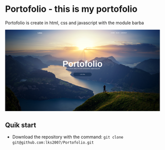 # Portofolio - this is my portofolio

Portofolio is create in html, css and javascript with the module barba

![Portofolio](/images/portofolio.png)

## Quik start

* Download the repository with the command:
`git clone git@github.com:lks2007/Portofolio.git`